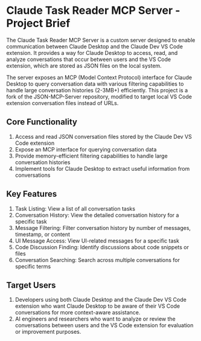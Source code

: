 # Claude Task Reader MCP Server - Project Brief

The Claude Task Reader MCP Server is a custom server designed to enable communication between Claude Desktop and the Claude Dev VS Code extension. It provides a way for Claude Desktop to access, read, and analyze conversations that occur between users and the VS Code extension, which are stored as JSON files on the local system.

The server exposes an MCP (Model Context Protocol) interface for Claude Desktop to query conversation data with various filtering capabilities to handle large conversation histories (2-3MB+) efficiently. This project is a fork of the JSON-MCP-Server repository, modified to target local VS Code extension conversation files instead of URLs.

## Core Functionality

1. Access and read JSON conversation files stored by the Claude Dev VS Code extension
2. Expose an MCP interface for querying conversation data
3. Provide memory-efficient filtering capabilities to handle large conversation histories
4. Implement tools for Claude Desktop to extract useful information from conversations

## Key Features

1. Task Listing: View a list of all conversation tasks
2. Conversation History: View the detailed conversation history for a specific task
3. Message Filtering: Filter conversation history by number of messages, timestamp, or content
4. UI Message Access: View UI-related messages for a specific task
5. Code Discussion Finding: Identify discussions about code snippets or files
6. Conversation Searching: Search across multiple conversations for specific terms

## Target Users

1. Developers using both Claude Desktop and the Claude Dev VS Code extension who want Claude Desktop to be aware of their VS Code conversations for more context-aware assistance.
2. AI engineers and researchers who want to analyze or review the conversations between users and the VS Code extension for evaluation or improvement purposes.
